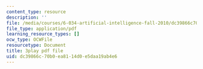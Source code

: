 ```yaml
---
content_type: resource
description: ''
file: /media/courses/6-034-artificial-intelligence-fall-2010/dc39866c70b0ea8114d0e5daa19ab4e6_ZZmzMJB-tow.pdf
file_type: application/pdf
learning_resource_types: []
ocw_type: OCWFile
resourcetype: Document
title: 3play pdf file
uid: dc39866c-70b0-ea81-14d0-e5daa19ab4e6
---
```

